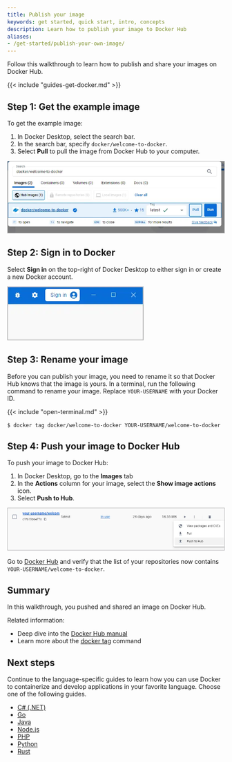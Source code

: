 ```yaml
---
title: Publish your image
keywords: get started, quick start, intro, concepts
description: Learn how to publish your image to Docker Hub
aliases:
- /get-started/publish-your-own-image/
---
```


Follow this walkthrough to learn how to publish and share your images on Docker Hub.

{{< include "guides-get-docker.md" >}}

## Step 1: Get the example image

To get the example image:

1. In Docker Desktop, select the search bar.
2. In the search bar, specify `docker/welcome-to-docker`.
3. Select **Pull** to pull the image from Docker Hub to your computer.

![Search Docker Desktop for the welcome-to-docker image](images/getting-started-search.webp?w=650&border=true)

## Step 2: Sign in to Docker

Select **Sign in** on the top-right of Docker Desktop to either sign in or create a new Docker account.

![Signing in to Docker Desktop](images/getting-started-signin.webp?w=300&border=true)

## Step 3: Rename your image

Before you can publish your image, you need to rename it so that Docker Hub knows that the image is yours. In a terminal, run the following command to rename your image. Replace `YOUR-USERNAME` with your Docker ID.

{{< include "open-terminal.md" >}}

```console
$ docker tag docker/welcome-to-docker YOUR-USERNAME/welcome-to-docker
```

## Step 4: Push your image to Docker Hub

To push your image to Docker Hub:

1. In Docker Desktop, go to the **Images** tab
2. In the **Actions** column for your image, select the **Show image actions** icon.
3. Select **Push to Hub**.

![Pushing an image to Docker Hub](images/getting-started-push.webp?border=true)

Go to [Docker Hub](https://hub.docker.com)⁠ and verify that the list of your repositories now contains `YOUR-USERNAME/welcome-to-docker`.

## Summary

In this walkthrough, you pushed and shared an image on Docker Hub.

Related information:

- Deep dive into the [Docker Hub manual](../../docker-hub/_index.md)
- Learn more about the [docker tag](../../reference/cli/docker/image/tag.md)
  command

## Next steps

Continue to the language-specific guides to learn how you can use Docker to containerize and develop applications in your favorite language. Choose one of the following guides.

- [C# (.NET)](../../language/dotnet/_index.md)
- [Go](../../language/golang/_index.md)
- [Java](../../language/java/_index.md)
- [Node.js](../../language/nodejs/_index.md)
- [PHP](../../language/php/_index.md)
- [Python](../../language/python/_index.md)
- [Rust](../../language/rust/_index.md)
